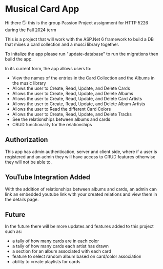 # Musical Card App

Hi there 🖐️ this is the group Passion Project assignment for HTTP 5226 during the Fall 2024 term

This is a project that will work with the ASP.Net 6 framework to build a DB that mixes a card collection and a musci library together.

To initalize the app please run "update-database" to run the migrations then build the app.

In its current form, the app allows users to:

- View the names of the entries in the Card Collection and the Albums in the music library
- Allows the user to Create, Read, Update, and Delete Cards
- Allows the user to Create, Read, Update, and Delete Albums
- Allows the user to Create, Read, Update, and Delete Card Artists
- Allows the user to Create, Read, Update, and Delete Album Artists
- Allows the user to Read the different Card Colors
- Allows the user to Create, Read, Update, and Delete Tracks
- See the relationships between albums and cards
- CRUD functionality for the relationships

## Authorization
This app has admin authentication, server and client side, where if a user is registered and an admin they will have access to CRUD features otherwise they will not be able to.

## YouTube Integration Added
With the addition of relationships between albums and cards, an admin can link an embedded youtube link with your created relations and view them in the details page.

## Future
In the future there will be more updates and features added to this project such as:
- a tally of how many cards are in each color
- a tally of how many cards each artist has drawn
- a section for an album associated with each card
- feature to select random album based on card/color association
- ability to create playlists for cards
